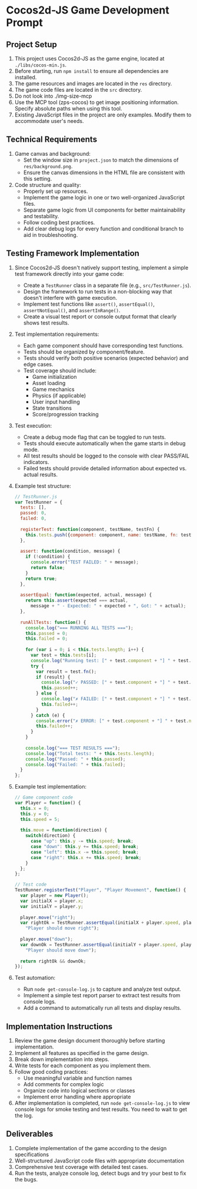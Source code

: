 # Cocos2d-JS Game Development Prompt
## Project Setup
1. This project uses Cocos2d-JS as the game engine, located at
   `./libs/cocos-min.js`.
2. Before starting, run `npm install` to ensure all dependencies are installed.
3. The game resources and images are located in the `res` directory.
4. The game code files are located in the `src` directory.
5. Do not look into ./img-size-mcp
6. Use the MCP tool (zps-cocos) to get image positioning information. Specify
   absolute paths when using this tool.
7. Existing JavaScript files in the project are only examples. Modify them to
   accommodate user's needs.

## Technical Requirements
1. Game canvas and background:
   - Set the window size in `project.json` to match the dimensions of
     `res/background.png`.
   - Ensure the canvas dimensions in the HTML file are consistent with this
     setting.
2. Code structure and quality:
   - Properly set up resources.
   - Implement the game logic in one or two well-organized JavaScript files.
   - Separate game logic from UI components for better maintainability and
     testability.
   - Follow coding best practices.
   - Add clear debug logs for every function and conditional branch to aid in troubleshooting.

## Testing Framework Implementation
1. Since Cocos2d-JS doesn't natively support testing, implement a simple test framework directly into your game code:
   - Create a `TestRunner` class in a separate file (e.g., `src/TestRunner.js`).
   - Design the framework to run tests in a non-blocking way that doesn't interfere with game execution.
   - Implement test functions like `assert()`, `assertEqual()`, `assertNotEqual()`, and `assertInRange()`.
   - Create a visual test report or console output format that clearly shows test results.

2. Test implementation requirements:
   - Each game component should have corresponding test functions.
   - Tests should be organized by component/feature.
   - Tests should verify both positive scenarios (expected behavior) and edge cases.
   - Test coverage should include:
     - Game initialization
     - Asset loading
     - Game mechanics
     - Physics (if applicable)
     - User input handling
     - State transitions
     - Score/progression tracking

3. Test execution:
   - Create a debug mode flag that can be toggled to run tests.
   - Tests should execute automatically when the game starts in debug mode.
   - All test results should be logged to the console with clear PASS/FAIL indicators.
   - Failed tests should provide detailed information about expected vs. actual results.

4. Example test structure:
   ```javascript
   // TestRunner.js
   var TestRunner = {
     tests: [],
     passed: 0,
     failed: 0,
     
     registerTest: function(component, testName, testFn) {
       this.tests.push({component: component, name: testName, fn: testFn});
     },
     
     assert: function(condition, message) {
       if (!condition) {
         console.error("TEST FAILED: " + message);
         return false;
       }
       return true;
     },
     
     assertEqual: function(expected, actual, message) {
       return this.assert(expected === actual, 
         message + " - Expected: " + expected + ", Got: " + actual);
     },
     
     runAllTests: function() {
       console.log("=== RUNNING ALL TESTS ===");
       this.passed = 0;
       this.failed = 0;
       
       for (var i = 0; i < this.tests.length; i++) {
         var test = this.tests[i];
         console.log("Running test: [" + test.component + "] " + test.name);
         try {
           var result = test.fn();
           if (result) {
             console.log("✓ PASSED: [" + test.component + "] " + test.name);
             this.passed++;
           } else {
             console.log("✗ FAILED: [" + test.component + "] " + test.name);
             this.failed++;
           }
         } catch (e) {
           console.error("✗ ERROR: [" + test.component + "] " + test.name + " - " + e.message);
           this.failed++;
         }
       }
       
       console.log("=== TEST RESULTS ===");
       console.log("Total tests: " + this.tests.length);
       console.log("Passed: " + this.passed);
       console.log("Failed: " + this.failed);
     }
   };
   ```

5. Example test implementation:
   ```javascript
   // Game component code
   var Player = function() {
     this.x = 0;
     this.y = 0;
     this.speed = 5;
     
     this.move = function(direction) {
       switch(direction) {
         case "up": this.y -= this.speed; break;
         case "down": this.y += this.speed; break;
         case "left": this.x -= this.speed; break;
         case "right": this.x += this.speed; break;
       }
     };
   };
   
   // Test code
   TestRunner.registerTest("Player", "Player Movement", function() {
     var player = new Player();
     var initialX = player.x;
     var initialY = player.y;
     
     player.move("right");
     var rightOk = TestRunner.assertEqual(initialX + player.speed, player.x, 
       "Player should move right");
     
     player.move("down");
     var downOk = TestRunner.assertEqual(initialY + player.speed, player.y, 
       "Player should move down");
     
     return rightOk && downOk;
   });
   ```

6. Test automation:
   - Run `node get-console-log.js` to capture and analyze test output.
   - Implement a simple test report parser to extract test results from console logs.
   - Add a command to automatically run all tests and display results.

## Implementation Instructions
1. Review the game design document thoroughly before starting implementation.
2. Implement all features as specified in the game design.
3. Break down implementation into steps.
4. Write tests for each component as you implement them.
5. Follow good coding practices:
   - Use meaningful variable and function names
   - Add comments for complex logic
   - Organize code into logical sections or classes
   - Implement error handling where appropriate
6. After implementation is completed, run `node get-console-log.js` to view console logs for smoke testing and test results. You need to wait to get the log.  

## Deliverables
1. Complete implementation of the game according to the design specifications
2. Well-structured JavaScript code files with appropriate documentation
3. Comprehensive test coverage with detailed test cases.
4. Run the tests, analyze console log, detect bugs and try your best to fix the bugs.  